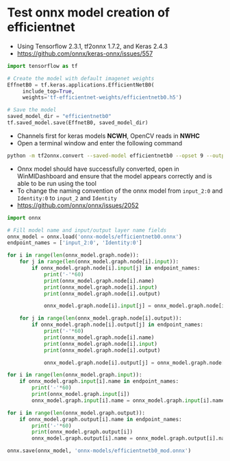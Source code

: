 # Test onnx model creation of efficientnet
- Using Tensorflow 2.3.1, tf2onnx 1.7.2, and Keras 2.4.3
- https://github.com/onnx/keras-onnx/issues/557

```python
import tensorflow as tf

# Create the model with default imagenet weights
EffnetB0 = tf.keras.applications.EfficientNetB0(
     include_top=True,
     weights='tf-efficientnet-weights/efficientnetb0.h5')

# Save the model
saved_model_dir = "efficientnetb0"
tf.saved_model.save(EffnetB0, saved_model_dir)
```
- Channels first for keras models **NCWH**, OpenCV reads in **NWHC** 
- Open a terminal window and enter the following command

```bash
python -m tf2onnx.convert --saved-model efficientnetb0 --opset 9 --output efficientnetb0.onnx --fold_const --inputs-as-nchw input_2:0
```
- Onnx model should have successfully converted, open in WinMlDashboard and ensure that the model appears correctly and is able to be run using the tool
- To change the naming convention of the onnx model from `input_2:0` and `Identity:0` to `input_2` and `Identity` 
- https://github.com/onnx/onnx/issues/2052 

```python
import onnx

# Fill model name and input/output layer name fields
onnx_model = onnx.load('onnx-models/efficientnetb0.onnx')
endpoint_names = ['input_2:0', 'Identity:0']

for i in range(len(onnx_model.graph.node)):
	for j in range(len(onnx_model.graph.node[i].input)):
		if onnx_model.graph.node[i].input[j] in endpoint_names:
			print('-'*60)
			print(onnx_model.graph.node[i].name)
			print(onnx_model.graph.node[i].input)
			print(onnx_model.graph.node[i].output)

			onnx_model.graph.node[i].input[j] = onnx_model.graph.node[i].input[j].split(':')[0]

	for j in range(len(onnx_model.graph.node[i].output)):
		if onnx_model.graph.node[i].output[j] in endpoint_names:
			print('-'*60)
			print(onnx_model.graph.node[i].name)
			print(onnx_model.graph.node[i].input)
			print(onnx_model.graph.node[i].output)

			onnx_model.graph.node[i].output[j] = onnx_model.graph.node[i].output[j].split(':')[0]

for i in range(len(onnx_model.graph.input)):
	if onnx_model.graph.input[i].name in endpoint_names:
		print('-'*60)
		print(onnx_model.graph.input[i])
		onnx_model.graph.input[i].name = onnx_model.graph.input[i].name.split(':')[0]

for i in range(len(onnx_model.graph.output)):
	if onnx_model.graph.output[i].name in endpoint_names:
		print('-'*60)
		print(onnx_model.graph.output[i])
		onnx_model.graph.output[i].name = onnx_model.graph.output[i].name.split(':')[0]

onnx.save(onnx_model, 'onnx-models/efficientnetb0_mod.onnx')
``` 

